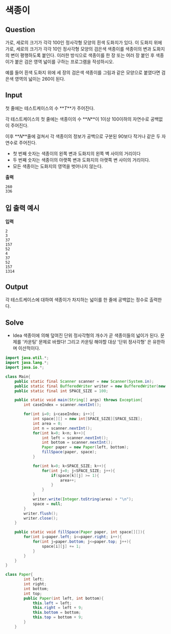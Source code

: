 # 색종이

## Question

가로, 세로의 크기가 각각 100인 정사각형 모양의 흰색 도화지가 있다. 이 도화지 위에 가로, 세로의 크기가 각각 10인 정사각형 모양의 검은색 색종이를 색종이의 변과 도화지의 변이 평행하도록 붙인다. 이러한 방식으로 색종이를 한 장 또는 여러 장 붙인 후 색종이가 붙은 검은 영역 넓이를 구하는 프로그램을 작성하시오.

예를 들어 흰색 도화지 위에 세 장의 검은색 색종이를 그림과 같은 모양으로 붙였다면 검은색 영역의 넓이는 260이 된다.

## Input

첫 줄에는 테스트케이스의 수 **_T_**가 주어진다.

각 테스트케이스의 첫 줄에는 색종이의 수 **_N_**이 1이상 100이하의 자연수로 공백없이 주어진다.

이후 **_N_**줄에 걸쳐서 각 색종이의 정보가 공백으로 구분된 90보다 작거나 같은 두 자연수로 주어진다.

- 첫 번째 숫자는 색종이의 왼쪽 변과 도화지의 왼쪽 벽 사이의 거리이다
- 두 번째 숫자는 색종이의 아랫쪽 변과 도화지의 아랫쪽 변 사이의 거리이다.
- 모든 색종이는 도화지의 영역을 벗어나지 않는다.

**출력**

```
260
336
```

## 입 출력 예시

**입력**

```
2
3
37
157
52
4
37
52
157
1314
```

## Output

각 테스트케이스에 대하여 색종이가 차지하는 넓이를 한 줄에 공백없는 정수로 출력한다.

## Solve

- Idea
  색종이에 의해 덮여진 단위 정사각형의 개수가 곧 색종이들의 넓이가 된다.
  문제를 '카운팅' 문제로 바꿨다!
  그리고 카운팅 해야할 대상 '단위 정사각형' 은 유한하며 이산적이다.

```java
import java.util.*;
import java.lang.*;
import java.io.*;

class Main{
	public static final Scanner scanner = new Scanner(System.in);
	public static final BufferedWriter writer = new BufferedWriter(new OutputStreamWriter(System.out));
	public static final int SPACE_SIZE = 100;

	public static void main(String[] args) throws Exception{
		int caseIndex = scanner.nextInt();

		for(int i=0; i<caseIndex; i++){
			int space[][] = new int[SPACE_SIZE][SPACE_SIZE];
			int area = 0;
			int n = scanner.nextInt();
			for(int k=0; k<n; k++){
				int left = scanner.nextInt();
				int bottom = scanner.nextInt();
				Paper paper = new Paper(left, bottom);
				fillSpace(paper, space);
			}

			for(int k=0; k<SPACE_SIZE; k++){
				for(int j=0; j<SPACE_SIZE; j++){
					if(space[k][j] >= 1){
						area++;
					}
				}
			}
			writer.write(Integer.toString(area) + "\n");
			space = null;
		}
		writer.flush();
		writer.close();
	}

	public static void fillSpace(Paper paper, int space[][]){
		for(int i=paper.left; i<=paper.right; i++){
			for(int j=paper.bottom; j<=paper.top; j++){
				space[i][j] += 1;
			}
		}
	}
}

class Paper{
		int left;
		int right;
		int bottom;
		int top;
		public Paper(int left, int bottom){
			this.left = left;
			this.right = left + 9;
			this.bottom = bottom;
			this.top = bottom + 9;
		}
	}
```
